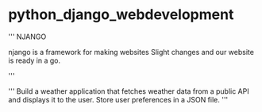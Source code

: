 # python_django_webdevelopment
''' 
 NJANGO

njango is a framework for making websites
Slight changes and our website is ready in a go.

'''

''' Build a weather application that fetches weather data from a public API and
 displays it to the user. 
 Store user preferences in a JSON file. 
 '''